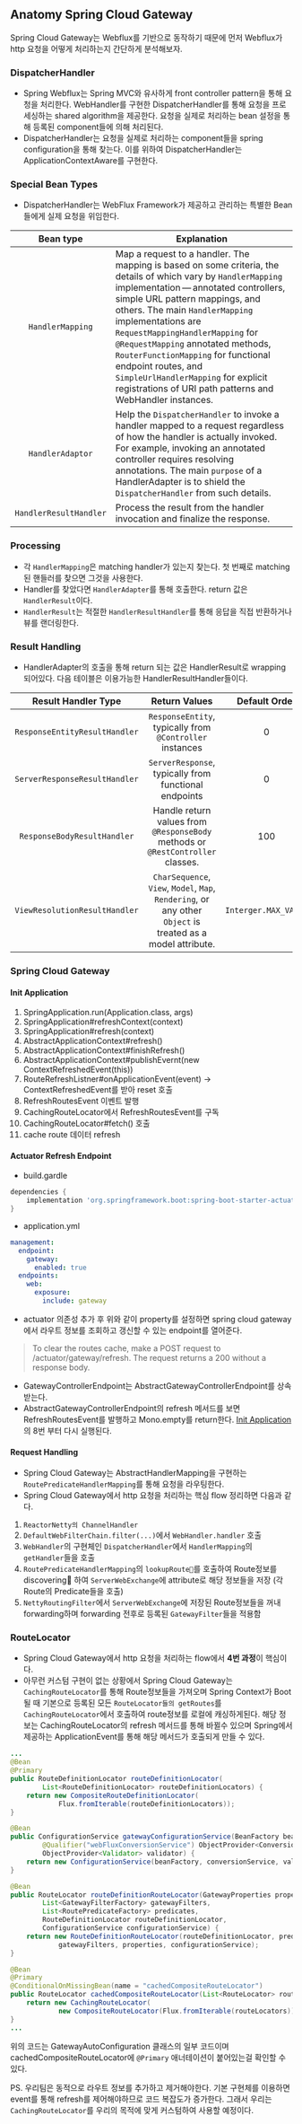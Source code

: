 ## Anatomy Spring Cloud Gateway

Spring Cloud Gateway는 Webflux를 기반으로 동작하기 때문에 먼저 Webflux가 http 요청을 어떻게 처리하는지 간단하게 분석해보자.

### DispatcherHandler

- Spring Webflux는 Spring MVC와 유사하게 front controller pattern을 통해 요청을 처리한다. WebHandler를 구현한 DispatcherHandler를 통해 요청을 프로세싱하는 shared algorithm을 제공한다. 요청을 실제로 처리하는 bean 설정을 통해 등록된 component들에 의해 처리된다.
- DispatcherHandler는 요청을 실제로 처리하는 component들을 spring configuration을 통해 찾는다. 이를 위하여 DispatcherHandler는 ApplicationContextAware를 구현한다.

### Special Bean Types

- DispatcherHandler는 WebFlux Framework가 제공하고 관리하는 특별한 Bean들에게 실제 요청을 위임한다.

| Bean type | Explanation |
|:---------:|-------------|
| `HandlerMapping` | Map a request to a handler. The mapping is based on some criteria, the details of which vary by `HandlerMapping` implementation — annotated controllers, simple URL pattern mappings, and others. The main `HandlerMapping` implementations are `RequestMappingHandlerMapping` for `@RequestMapping` annotated methods, `RouterFunctionMapping` for functional endpoint routes, and `SimpleUrlHandlerMapping` for explicit registrations of URI path patterns and WebHandler instances. |
| `HandlerAdaptor` | Help the `DispatcherHandler` to invoke a handler mapped to a request regardless of how the handler is actually invoked. For example, invoking an annotated controller requires resolving annotations. The main `purpose` of a HandlerAdapter is to shield the `DispatcherHandler` from such details. |
| `HandlerResultHandler` | Process the result from the handler invocation and finalize the response. |

### Processing

- 각 `HandlerMapping`은 matching handler가 있는지 찾는다. 첫 번째로 matching된 핸들러를 찾으면 그것을 사용한다.
- Handler를 찾았다면 `HandlerAdapter`를 통해 호출한다. return 값은 `HandlerResult`이다.
- `HandlerResult`는 적절한 `HandlerResultHandler`를 통해 응답을 직접 반환하거나 뷰를 랜더링한다.

### Result Handling

- HandlerAdapter의 호출을 통해 return 되는 값은 HandlerResult로 wrapping 되어있다. 다음 테이블은 이용가능한 HandlerResultHandler들이다.

| Result Handler Type | Return Values | Default Order |
|:-------------------:|:-------------:|:-------------:|
| `ResponseEntityResultHandler` | `ResponseEntity`, typically from `@Controller` instances | 0 |
| `ServerResponseResultHandler` | `ServerResponse`, typically from functional endpoints | 0 |
| `ResponseBodyResultHandler` | Handle return values from `@ResponseBody` methods or `@RestController` classes. | 100 |
| `ViewResolutionResultHandler` | `CharSequence`, `View`, `Model`, `Map`, `Rendering`, or any other `Object` is treated as a model attribute. | `Interger.MAX_VALUE` |

### Spring Cloud Gateway
<div id="init">
	<h4>Init Application</h4>
</div>

1. SpringApplication.run(Application.class, args)
2. SpringApplication#refreshContext(context)
3. SpringApplication#refresh(context)
4. AbstractApplicationContext#refresh()
5. AbstractApplicationContext#finishRefresh()
6. AbstractApplicationContext#publishEvernt(new ContextRefreshedEvent(this))
7. RouteRefreshListner#onApplicationEvent(event) -> ContextRefreshedEvent를 받아 reset 호출
8. RefreshRoutesEvent 이벤트 발행
9. CachingRouteLocator에서 RefreshRoutesEvent를 구독
10. CachingRouteLocator#fetch() 호출
11. cache route 데이터 refresh

#### Actuator Refresh Endpoint
- build.gardle
```groovy
dependencies {
	implementation 'org.springframework.boot:spring-boot-starter-actuator'
}
```
- application.yml
```yaml
management:
  endpoint:
    gateway:
      enabled: true
  endpoints:
    web:
      exposure:
        include: gateway
```
- actuator 의존성 추가 후 위와 같이 property를 설정하면 spring cloud gateway에서 라우트 정보를 조회하고 갱신할 수 있는 endpoint를 열어준다.

> To clear the routes cache, make a POST request to /actuator/gateway/refresh. The request returns a 200 without a response body.

- GatewayControllerEndpoint는 AbstractGatewayControllerEndpoint를 상속받는다.
- AbstractGatewayControllerEndpoint의 refresh 메서드를 보면 RefreshRoutesEvent를 발행하고 Mono.empty를 return한다. [Init Application](#init)의 8번 부터 다시 실행된다.

#### Request Handling

- Spring Cloud Gateway는 AbstractHandlerMapping을 구현하는 `RoutePredicateHandlerMapping`를 통해 요청을 라우팅한다.
- Spring Cloud Gateway에서 http 요청을 처리하는 핵심 flow 정리하면 다음과 같다.

1. `ReactorNetty의 ChannelHandler`
2. `DefaultWebFilterChain.filter(...)`에서 `WebHandler.handler` 호출
3. `WebHandler`의 구현체인 `DispatcherHandler`에서 `HandlerMapping`의 `getHandler`들을 호출
4. `RoutePredicateHandlerMapping`의 `lookupRoute`를 호출하여 Route정보를 discovering 하여 `ServerWebExchange`에 attribute로 해당 정보들을 저장 (각 Route의 Predicate들을 호출)
5. `NettyRoutingFilter`에서 `ServerWebExchange`에 저장된 Route정보들을 꺼내 forwarding하며 forwarding 전후로 등록된 `GatewayFilter`들을 적용함

### RouteLocator

- Spring Cloud Gateway에서 http 요청을 처리하는 flow에서 **4번 과정**이 핵심이다.
- 아무런 커스텀 구현이 없는 상황에서 Spring Cloud Gateway는 `CachingRouteLocator`를 통해 Route정보들을 가져오며 Spring Context가 Boot될 때 기본으로 등록된 모든 `RouteLocator들의 getRoutes`를 `CachingRouteLocator`에서 호출하여 route정보를 로컬에 캐싱하게된다. 해당 정보는 CachingRouteLocator의 refresh 메서드를 통해 바뀔수 있으며 Spring에서 제공하는 ApplicationEvent를 통해 해당 메서드가 호출되게 만들 수 있다.

```java
...
@Bean
@Primary
public RouteDefinitionLocator routeDefinitionLocator(
		List<RouteDefinitionLocator> routeDefinitionLocators) {
	return new CompositeRouteDefinitionLocator(
			Flux.fromIterable(routeDefinitionLocators));
}

@Bean
public ConfigurationService gatewayConfigurationService(BeanFactory beanFactory,
		@Qualifier("webFluxConversionService") ObjectProvider<ConversionService> conversionService,
		ObjectProvider<Validator> validator) {
	return new ConfigurationService(beanFactory, conversionService, validator);
}

@Bean
public RouteLocator routeDefinitionRouteLocator(GatewayProperties properties,
		List<GatewayFilterFactory> gatewayFilters,
		List<RoutePredicateFactory> predicates,
		RouteDefinitionLocator routeDefinitionLocator,
		ConfigurationService configurationService) {
	return new RouteDefinitionRouteLocator(routeDefinitionLocator, predicates,
			gatewayFilters, properties, configurationService);
}

@Bean
@Primary
@ConditionalOnMissingBean(name = "cachedCompositeRouteLocator")
public RouteLocator cachedCompositeRouteLocator(List<RouteLocator> routeLocators) {
	return new CachingRouteLocator(
			new CompositeRouteLocator(Flux.fromIterable(routeLocators)));
}
...
```
위의 코드는 GatewayAutoConfiguration 클래스의 일부 코드이며 cachedCompositeRouteLocator에 `@Primary` 애너테이션이 붙어있는걸 확인할 수 있다.

PS. 우리팀은 동적으로 라우트 정보를 추가하고 제거해야한다. 기본 구현체를 이용하면 event를 통해 refresh를 제어해야하므로 코드 복잡도가 증가한다. 그래서 우리는 `CachingRouteLocator`를 우리의 목적에 맞게 커스텀하여 사용할 예정이다.
